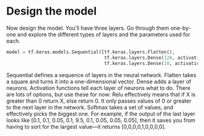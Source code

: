 # Design the model

Now design the model. You'll have three layers. Go through them one-by-one and explore the different types of layers and the parameters used for each.

```py
model = tf.keras.models.Sequential([tf.keras.layers.Flatten(), 
                                    tf.keras.layers.Dense(128, activation=tf.nn.relu), 
                                    tf.keras.layers.Dense(10, activation=tf.nn.softmax)])
```
Sequential defines a sequence of layers in the neural network.
Flatten takes a square and turns it into a one-dimensional vector.
Dense adds a layer of neurons.
Activation functions tell each layer of neurons what to do. There are lots of options, but use these for now:
Relu effectively means that if X is greater than 0 return X, else return 0. It only passes values of 0 or greater to the next layer in the network.
Softmax takes a set of values, and effectively picks the biggest one. For example, if the output of the last layer looks like [0.1, 0.1, 0.05, 0.1, 9.5, 0.1, 0.05, 0.05, 0.05], then it saves you from having to sort for the largest value—it returns [0,0,0,0,1,0,0,0,0].